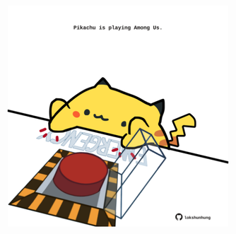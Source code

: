 <!-- built at 05/11/2023, 23:00:37 UTC -->
<p align="center">
  <img width="500" height="500" src="./ReadmeImage.svg">
</p>
